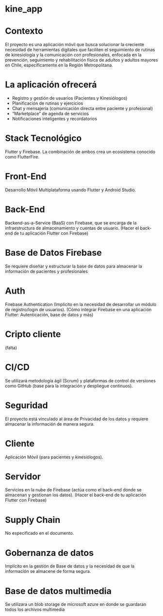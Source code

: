 # kine_app

# Contexto	
El proyecto es una aplicación móvil que busca solucionar la creciente necesidad de herramientas digitales que faciliten el seguimiento de rutinas de kinesiología y la comunicación con profesionales, enfocada en la prevención, seguimiento y rehabilitación física de adultos y adultos mayores en Chile, específicamente en la Región Metropolitana. 
# La aplicación ofrecerá	
- Registro y gestión de usuarios (Pacientes y Kinesiólogos)
- Planificación de rutinas y ejercicios
- Chat y mensajería (comunicación directa entre paciente y profesional)
- “Marketplace” de agenda de servicios
- Notificaciones inteligentes y recordatorios
# Stack Tecnológico
Flutter y Firebase. La combinación de ambos crea un ecosistema conocido como FlutterFire. 
# Front-End	
Desarrollo Móvil Multiplataforma usando Flutter y Android Studio.
# Back-End	
Backend-as-a-Service (BaaS) con Firebase, que se encarga de la infraestructura de almacenamiento y cuentas de usuario. (Hacer el back-end de tu aplicación Flutter con Firebase)
# Base de Datos	Firebase 
Se requiere diseñar y estructurar la base de datos para almacenar la información de pacientes y profesionales
# Auth	
Firebase Authentication (Implícito en la necesidad de desarrollar un módulo de registro/login de usuarios). (Cómo integrar Firebase en una aplicación Flutter: Autenticación, base de datos y más)
# Cripto cliente
(falta)
# CI/CD	
Se utilizará metodología ágil (Scrum) y plataformas de control de versiones como GitHub (base para la integración y despliegue continuos).
# Seguridad	
El proyecto está vinculado al área de Privacidad de los datos y requiere almacenar la información de manera segura.
# Cliente	
Aplicación Móvil (para pacientes y kinesiólogos).
# Servidor	
Servicios en la nube de Firebase (actúa como el back-end donde se almacenan y gestionan los datos). (Hacer el back-end de tu aplicación Flutter con Firebase)
# Supply Chain	
No especificado en el documento.
# Gobernanza de datos	
Implícito en la gestión de Base de datos y la necesidad de que la información se almacene de forma segura.
# Base de datos multimedia
Se utilizara un blob storage de microsoft azure en donde se guardaran todos los archivos multimedia
